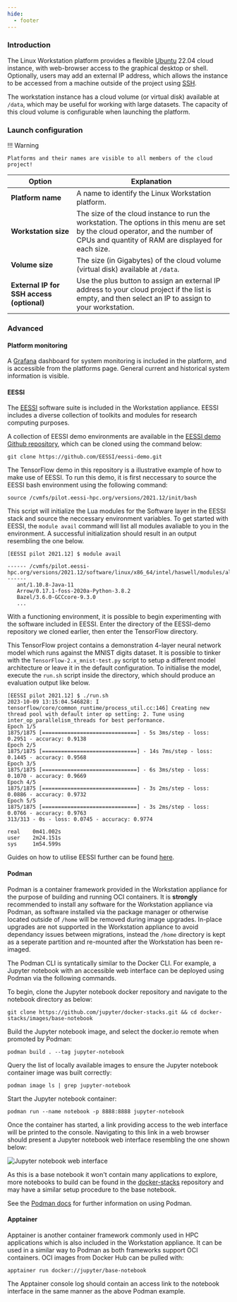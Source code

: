 ```yaml
---
hide:
  - footer
---
```


### Introduction
The Linux Workstation platform provides a flexible [Ubuntu](https://ubuntu.com/) 22.04 cloud instance, with web-browser access to the graphical desktop or shell. Optionally, users may add an external IP address, which allows the instance to be accessed from a machine outside of the project using [SSH](https://en.wikipedia.org/wiki/Secure_Shell).

The workstation instance has a cloud volume (or virtual disk) available at `/data`, which may be useful for working with large datasets. The capacity of this cloud volume is configurable when launching the platform.

### Launch configuration
!!! Warning

    Platforms and their names are visible to all members of the cloud project!

|**Option**                                | Explanation|
|-------------------------------------------|---------------------------|
| **Platform name**                        | A name to identify the Linux Workstation platform.|
|**Workstation size**                      | The size of the cloud instance to run the workstation. The options in this menu are set by the cloud operator, and the number of CPUs and quantity of RAM are displayed for each size.|
|**Volume size**                           | The size (in Gigabytes) of the cloud volume (virtual disk) available at `/data`.|
|**External IP for SSH access (optional)** | Use the plus button to assign an external IP address to your cloud project if the list is empty, and then select an IP to assign to your workstation.|

### Advanced
#### Platform monitoring
A [Grafana](https://grafana.com/oss/grafana/) dashboard for system monitoring is included in the platform, and is accessible from the platforms page. General current and historical system information is visible.

#### EESSI
The [EESSI](http://www.eessi.io/docs/) software suite is included in the Workstation appliance. EESSI includes a diverse collection of toolkits and modules for research computing purposes.

A collection of EESSI demo environments are available in the [EESSI demo Github repository](https://github.com/EESSI/eessi-demo), which can be cloned using the command below:

```git clone https://github.com/EESSI/eessi-demo.git```

The TensorFlow demo in this repository is a illustrative example of how to make use of EESSI. To run this demo, it is first neccessary to source the EESSI bash environment using the following command:

```source /cvmfs/pilot.eessi-hpc.org/versions/2021.12/init/bash```

This script will initialize the Lua modules for the Software layer in the EESSI stack and source the neccessary environment variables. To get started with EESSI, the ``module avail`` command will list all modules avaliable to you in the environment. A successful initialization should result in an output resembling the one below.

```
[EESSI pilot 2021.12] $ module avail

------ /cvmfs/pilot.eessi-hpc.org/versions/2021.12/software/linux/x86_64/intel/haswell/modules/all ------
   ant/1.10.8-Java-11
   Arrow/0.17.1-foss-2020a-Python-3.8.2
   Bazel/3.6.0-GCCcore-9.3.0
   ...
```
With a functioning environment, it is possible to begin experimenting with the software included in EESSI. Enter the directory of the EESSI-demo repository we cloned earlier, then enter the TensorFlow directory. 

This TensorFlow project contains a demonstration 4-layer neural network model which runs against the MNIST digits dataset. It is possible to tinker with the ``TensorFlow-2.x_mnist-test.py`` script to setup a different model architecture or leave it in the default configuration. To initialise the model, execute the ``run.sh`` script inside the directory, which should produce an evaluation output like below.

```
[EESSI pilot 2021.12] $ ./run.sh 
2023-10-09 13:15:04.546828: I tensorflow/core/common_runtime/process_util.cc:146] Creating new thread pool with default inter op setting: 2. Tune using inter_op_parallelism_threads for best performance.
Epoch 1/5
1875/1875 [==============================] - 5s 3ms/step - loss: 0.2951 - accuracy: 0.9138
Epoch 2/5
1875/1875 [==============================] - 14s 7ms/step - loss: 0.1445 - accuracy: 0.9568
Epoch 3/5
1875/1875 [==============================] - 6s 3ms/step - loss: 0.1070 - accuracy: 0.9669
Epoch 4/5
1875/1875 [==============================] - 3s 2ms/step - loss: 0.0886 - accuracy: 0.9732
Epoch 5/5
1875/1875 [==============================] - 3s 2ms/step - loss: 0.0766 - accuracy: 0.9763
313/313 - 0s - loss: 0.0745 - accuracy: 0.9774

real    0m41.002s
user    2m24.151s
sys     1m54.599s
```
Guides on how to utilise EESSI further can be found [here](http://www.eessi.io/docs/using_eessi/eessi_demos/).


#### Podman

Podman is a container framework provided in the Workstation appliance for the purpose of building and running OCI containers. It is **strongly** recommended to install any software for the Workstation appliance via Podman, as software installed via the package manager or otherwise located outside of ``/home`` will be removed during image upgrades. In-place upgrades are not supported in the Workstation appliance to avoid dependancy issues between migrations, instead the ``/home`` directory is kept as a seperate partition and re-mounted after the Workstation has been re-imaged.

The Podman CLI is syntatically similar to the Docker CLI. For example, a Jupyter notebook with an accessible web interface can be deployed using Podman via the following commands.

To begin, clone the Jupyter notebook docker repository and navigate to the notebook directory as below:

```git clone https://github.com/jupyter/docker-stacks.git && cd docker-stacks/images/base-notebook```

Build the Jupyter notebook image, and select the docker.io remote when promoted by Podman:

```podman build . --tag jupyter-notebook```

Query the list of locally available images to ensure the Jupyter notebook container image was built correctly:

```podman image ls | grep jupyter-notebook```

Start the Jupyter notebook container:

```podman run --name notebook -p 8888:8888 jupyter-notebook```

Once the container has started, a link providing access to the web interface will be printed to the console. Navigating to this link in a web browser should present a Jupyter notebook web interface resembling the one shown below:

![Jupyter notebook web interface](/docs/assets/images/jupyter-notebook-interface.png)

As this is a base notebook it won't contain many applications to explore, more notebooks to build can be found in the [docker-stacks](https://github.com/jupyter/docker-stacks) repository and may have a similar setup procedure to the base notebook.

See the [Podman docs](https://docs.podman.io/en/latest/) for further information on using Podman.

#### Apptainer

Apptainer is another container framework commonly used in HPC applications which is also included in the Workstation appliance. It can be used in a similar way to Podman as both frameworks support OCI containers. OCI images from Docker Hub can be pulled with:

```apptainer run docker://jupyter/base-notebook```

The Apptainer console log should contain an access link to the notebook interface in the same manner as the above Podman example.

